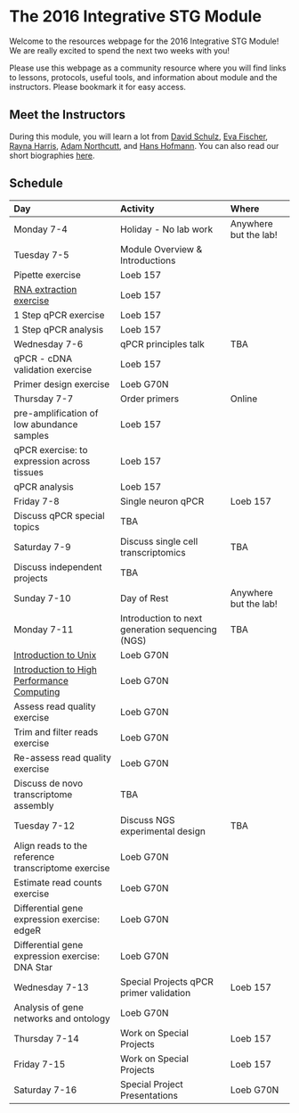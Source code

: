 # The 2016 Integrative STG Module

Welcome to the resources webpage for the 2016 Integrative STG Module! We are really excited to spend the next two weeks with you!

Please use this webpage as a community resource where you will find links to lessons, protocols, useful tools, and information about module and the instructors. Please bookmark it for easy access.

## Meet the Instructors
During this module, you will learn a lot from [David Schulz](https://schulz.biology.missouri.edu), [Eva Fischer](http://evakfischer.weebly.com), [Rayna Harris](http://raynamharris.github.io),
[Adam Northcutt](https://schulz.biology.missouri.edu), and [Hans Hofmann](http://cichlid.biosci.utexas.edu). You can also read our short biographies [here](https://github.com/raynamharris/IntegrativeSTGmodule2016/blob/master/Instructors.md).


## Schedule

Day | Activity|Where
:---|:---|:---
Monday 7-4 | Holiday - No lab work | Anywhere but the lab!
Tuesday 7-5 | Module Overview & Introductions
 | Pipette exercise | Loeb 157
 | [RNA extraction exercise](https://github.com/raynamharris/MolecularBiologyProtocols/blob/master/MaxwellRSCsimplyRNA.md) | Loeb 157
 | 1 Step qPCR exercise | Loeb 157
 | 1 Step qPCR analysis | Loeb 157
Wednesday 7-6 | qPCR principles talk | TBA
 | qPCR - cDNA validation exercise | Loeb 157
 | Primer design exercise | Loeb G70N
Thursday 7-7 | Order primers | Online
 | pre-amplification of low abundance samples | Loeb 157
 | qPCR exercise: to expression across tissues | Loeb 157
 | qPCR analysis | Loeb 157
Friday 7-8 | Single neuron qPCR | Loeb 157
 | Discuss qPCR special topics | TBA
Saturday 7-9 | Discuss single cell transcriptomics | TBA
 | Discuss independent projects | TBA
Sunday 7-10 | Day of Rest | Anywhere but the lab!
Monday 7-11 | Introduction to next generation sequencing (NGS) | TBA
 | [Introduction to Unix](https://github.com/raynamharris/Shell_Intro_for_Transcriptomics) | Loeb G70N
 | [Introduction to High Performance Computing](https://github.com/raynamharris/TACC_Intro_for_Bioinformatics) | Loeb G70N
 | Assess read quality exercise | Loeb G70N
 | Trim and filter reads exercise | Loeb G70N
 | Re-assess read quality exercise | Loeb G70N
 | Discuss de novo transcriptome assembly | TBA
Tuesday 7-12 | Discuss NGS experimental design | TBA
 | Align reads to the reference transcriptome exercise | Loeb G70N
 | Estimate read counts exercise | Loeb G70N
 | Differential gene expression exercise: edgeR | Loeb G70N
 | Differential gene expression exercise: DNA Star | Loeb G70N
 Wednesday 7-13 | Special Projects qPCR primer validation | Loeb 157
 | Analysis of gene networks and ontology | Loeb G70N
 Thursday 7-14 | Work on Special Projects | Loeb 157
 Friday 7-15 | Work on Special Projects | Loeb 157
 Saturday 7-16 | Special Project Presentations | Loeb G70N



